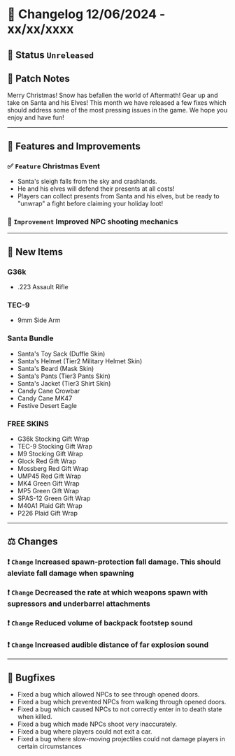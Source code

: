 # :bookmark_tabs:  Changelog 12/06/2024 - xx/xx/xxxx

## :red_circle: Status `Unreleased`
<!-- ## :green_circle: Status `Released` -->

## :speech_balloon: Patch Notes
Merry Christmas! Snow has befallen the world of Aftermath! Gear up and take on Santa and his Elves! This month we have released a few fixes which should address some of the most pressing issues in the game. We hope you enjoy and have fun!
________

## :loudspeaker: Features and Improvements

### :white_check_mark: `Feature` Christmas Event
- Santa's sleigh falls from the sky and crashlands.
- He and his elves will defend their presents at all costs!
- Players can collect presents from Santa and his elves, but be ready to "unwrap" a fight before claiming your holiday loot!

### :arrow_up_small: `Improvement` Improved NPC shooting mechanics

________

## :gun: New Items

### G36k
- .223 Assault Rifle
  
### TEC-9
- 9mm Side Arm

### Santa Bundle
- Santa's Toy Sack (Duffle Skin)
- Santa's Helmet (Tier2 Military Helmet Skin)
- Santa's Beard (Mask Skin)
- Santa's Pants (Tier3 Pants Skin)
- Santa's Jacket (Tier3 Shirt Skin)
- Candy Cane Crowbar
- Candy Cane MK47
- Festive Desert Eagle

### FREE SKINS
- G36k Stocking Gift Wrap
- TEC-9 Stocking Gift Wrap
- M9 Stocking Gift Wrap
- Glock Red Gift Wrap
- Mossberg Red Gift Wrap
- UMP45 Red Gift Wrap
- MK4 Green Gift Wrap
- MP5 Green Gift Wrap
- SPAS-12 Green Gift Wrap
- M40A1 Plaid Gift Wrap
- P226 Plaid Gift Wrap

________

## :balance_scale: Changes

### :exclamation: `Change` Increased spawn-protection fall damage. This should aleviate fall damage when spawning

### :exclamation: `Change` Decreased the rate at which weapons spawn with supressors and underbarrel attachments

### :exclamation: `Change` Reduced volume of backpack footstep sound

### :exclamation: `Change` Increased audible distance of far explosion sound

________

## :bug: Bugfixes
- Fixed a bug which allowed NPCs to see through opened doors.
- Fixed a bug which prevented NPCs from walking through opened doors.
- Fixed a bug which caused NPCs to not correctly enter in to death state when killed.
- Fixed a bug which made NPCs shoot very inaccurately.
- Fixed a bug where players could not exit a car.
- Fixed a bug where slow-moving projectiles could not damage players in certain circumstances
